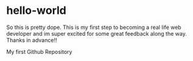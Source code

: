 # hello-world

So this is pretty dope.
This is my first step to becoming a real life web developer and im super excited for some great feedback along the way.
Thanks in advance!!

My first Github Repository
